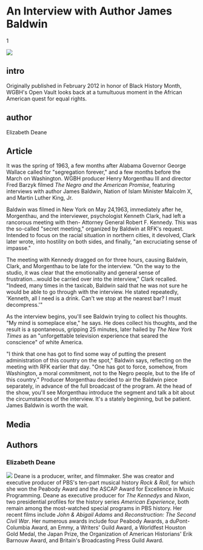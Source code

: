 # An Interview with Author James Baldwin

1

![](https://s3.amazonaws.com/openvault.wgbh.org/scholar_exhibits/james_baldwin/james_baldwin_554x340-q-50.jpg)

## intro

Originally published in February 2012 in honor of Black History Month, WGBH's Open Vault looks back at a tumultuous moment in the African American quest for equal rights.

## author

Elizabeth Deane

## Article

It was the spring of 1963, a few months after Alabama Governor George Wallace called for "segregation forever," and a few months before the March on Washington. WGBH producer Henry Morgenthau III and director Fred Barzyk filmed *The Negro and the American Promise*, featuring interviews with author James Baldwin, Nation of Islam Minister Malcolm X, and Martin Luther King, Jr.

Baldwin was filmed in New York on May 24,1963, immediately after he, Morgenthau, and the interviewer, psychologist Kenneth Clark, had left a rancorous meeting with then- Attorney General Robert F. Kennedy. This was the so-called "secret meeting," organized by Baldwin at RFK's request. Intended to focus on the racial situation in northern cities, it devolved, Clark later wrote, into hostility on both sides, and finally, "an excruciating sense of impasse."

The meeting with Kennedy dragged on for three hours, causing Baldwin, Clark, and Morgenthau to be late for the interview. "On the way to the studio, it was clear that the emotionality and general sense of frustration...would be carried over into the interview," Clark recalled. "Indeed, many times in the taxicab, Baldwin said that he was not sure he would be able to go through with the interview. He stated repeatedly, 'Kenneth, all I need is a drink. Can't we stop at the nearest bar? I must decompress.'"

As the interview begins, you'll see Baldwin trying to collect his thoughts. "My mind is someplace else," he says. He does collect his thoughts, and the result is a spontaneous, gripping 25 minutes, later hailed by *The New York Times* as an "unforgettable television experience that seared the conscience" of white America.

"I think that one has got to find some way of putting the present administration of this country on the spot," Baldwin says, reflecting on the meeting with RFK earlier that day. "One has got to force, somehow, from Washington, a moral commitment, not to the Negro people, but to the life of this country." Producer Morgenthau decided to air the Baldwin piece separately, in advance of the full broadcast of the program. At the head of the show, you'll see Morgenthau introduce the segment and talk a bit about the circumstances of the interview. It's a stately beginning, but be patient. James Baldwin is worth the wait.

## Media

[](http://localhost:3000/catalog?f[scholar_exhibits][]=james_baldwin)

## Authors

### Elizabeth Deane

![](https://s3.amazonaws.com/openvault.wgbh.org/scholar_exhibits/headshots/deane_headshot.png)
Deane is a producer, writer, and filmmaker. She was creator and executive producer of PBS's ten-part musical history *Rock & Roll*, for which she won the Peabody Award and the ASCAP Award for Excellence in Music Programming. Deane as executive producer for *The Kennedys* and *Nixon*, two presidential profiles for the history series *American Experience*, both remain among the most-watched special programs in PBS history. Her recent films include *John & Abigail Adams* and *Reconstruction: The Second Civil War*. Her numerous awards include four Peabody Awards, a duPont-Columbia Award, an Emmy, a Writers' Guild Award, a Worldfest Houston Gold Medal, the Japan Prize, the Organization of American Historians' Erik Barnouw Award, and Britain's Broadcasting Press Guild Award.

